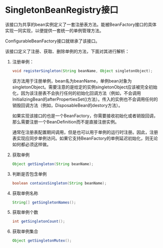 # SingletonBeanRegistry接口

该接口为共享的bean实例定义了一套注册表方法。能被BeanFactory接口的具体实现一同实现，以便提供一套统一的单例管理方法。

ConfigurableBeanFactory接口就继承了该接口。

该接口定义了注册、获取、删除单例的方法，下面对其进行解析：

1. 注册单例：

    ```java
    void registerSingleton(String beanName, Object singletonObject);
    ```

    该方法用于注册单例，bean名为beanName，单例bean对象为singletonObject。需要注意的是给定的实例singletonObject应该被完全初始化，因为该注册表不会执行任何的初始化回调方法（例如，不会调用InitializingBean的afterPropertiesSet()方法）。传入的实例也不会调用任何的销毁回调方法（例如，DisposableBean的destory方法）。

    如果实现该接口的也是一个BeanFactory，你需要接收初始化或者销毁回调，那么需要注册一个BeanDefinition而不是直接注册实例。

    通常在注册表配置期间调用，但是也可以用于单例的运行时注册。因此，注册表实现应同步单例访问。如果它支持BeanFactory的单例延迟初始化，则无论如何都必须这样做。

2. 获取单例

    ```java
    Object getSingleton(String beanName);
    ```

3. 判断是否包含单例

    ```java
    boolean containsSingleton(String beanName);
    ```

4. 获取单例名称

    ```java
    String[] getSingletonNames();
    ```

5. 获取单例个数

    ```java
    int getSingletonCount();
    ```

6. 获取单例集合

    ```java
    Object getSingletonMutex();
    ```
